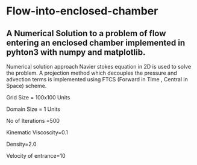 # Flow-into-enclosed-chamber
## A Numerical Solution to a problem of flow entering an enclosed chamber implemented in pyhton3 with numpy and matplotlib.
Numerical solution approach Navier stokes equation in 2D is used to solve the problem. A projection method which decouples the pressure and advection terms is implemented using FTCS (Forward in Time , Central in Space) scheme. 

Grid Size = 100x100 Units

Domain Size = 1 Units 

No of Iterations =500

Kinematic Viscoscity=0.1

Density=2.0

Velocity of entrance=10 
